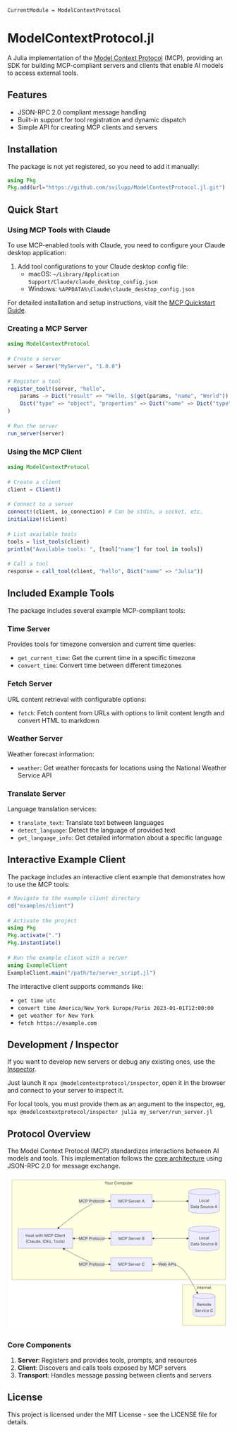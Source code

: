 ```@meta
CurrentModule = ModelContextProtocol
```

# ModelContextProtocol.jl

A Julia implementation of the [Model Context Protocol](https://modelcontextprotocol.io/introduction) (MCP), providing an SDK for building MCP-compliant servers and clients that enable AI models to access external tools.

## Features

- JSON-RPC 2.0 compliant message handling
- Built-in support for tool registration and dynamic dispatch
- Simple API for creating MCP clients and servers

## Installation

The package is not yet registered, so you need to add it manually:

```julia
using Pkg
Pkg.add(url="https://github.com/svilupp/ModelContextProtocol.jl.git")
```

## Quick Start

### Using MCP Tools with Claude

To use MCP-enabled tools with Claude, you need to configure your Claude desktop application:

1. Add tool configurations to your Claude desktop config file:
   - macOS: `~/Library/Application Support/Claude/claude_desktop_config.json`
   - Windows: `%APPDATA%\Claude\claude_desktop_config.json`

For detailed installation and setup instructions, visit the [MCP Quickstart Guide](https://modelcontextprotocol.io/quickstart/user).

### Creating a MCP Server

```julia
using ModelContextProtocol

# Create a server
server = Server("MyServer", "1.0.0")

# Register a tool
register_tool!(server, "hello", 
    params -> Dict("result" => "Hello, $(get(params, "name", "World"))!"),
    Dict("type" => "object", "properties" => Dict("name" => Dict("type" => "string")))
)

# Run the server
run_server(server)
```

### Using the MCP Client

```julia
using ModelContextProtocol

# Create a client
client = Client()

# Connect to a server
connect!(client, io_connection) # Can be stdin, a socket, etc.
initialize!(client)

# List available tools
tools = list_tools(client)
println("Available tools: ", [tool["name"] for tool in tools])

# Call a tool
response = call_tool(client, "hello", Dict("name" => "Julia"))
```

## Included Example Tools

The package includes several example MCP-compliant tools:

### Time Server
Provides tools for timezone conversion and current time queries:
- `get_current_time`: Get the current time in a specific timezone
- `convert_time`: Convert time between different timezones

### Fetch Server
URL content retrieval with configurable options:
- `fetch`: Fetch content from URLs with options to limit content length and convert HTML to markdown

### Weather Server
Weather forecast information:
- `weather`: Get weather forecasts for locations using the National Weather Service API

### Translate Server
Language translation services:
- `translate_text`: Translate text between languages
- `detect_language`: Detect the language of provided text
- `get_language_info`: Get detailed information about a specific language

## Interactive Example Client

The package includes an interactive client example that demonstrates how to use the MCP tools:

```julia
# Navigate to the example client directory
cd("examples/client")

# Activate the project
using Pkg
Pkg.activate(".")
Pkg.instantiate()

# Run the example client with a server
using ExampleClient
ExampleClient.main("/path/to/server_script.jl")
```

The interactive client supports commands like:
- `get time utc`
- `convert time America/New_York Europe/Paris 2023-01-01T12:00:00`
- `get weather for New York`
- `fetch https://example.com`

## Development / Inspector

If you want to develop new servers or debug any existing ones, use the [Inspector](https://modelcontextprotocol.io/docs/tools/inspector).

Just launch it `npx @modelcontextprotocol/inspector`, open it in the browser and connect to your server to inspect it.

For local tools, you must provide them as an argument to the inspector, eg, 
`npx @modelcontextprotocol/inspector julia my_server/run_server.jl`

## Protocol Overview

The Model Context Protocol (MCP) standardizes interactions between AI models and tools. This implementation follows the [core architecture](https://modelcontextprotocol.io/docs/concepts/architecture) using JSON-RPC 2.0 for message exchange.

![Diagram](docs/src/assets/diagram.png)

### Core Components

1. **Server**: Registers and provides tools, prompts, and resources
2. **Client**: Discovers and calls tools exposed by MCP servers
3. **Transport**: Handles message passing between clients and servers

## License

This project is licensed under the MIT License - see the LICENSE file for details.